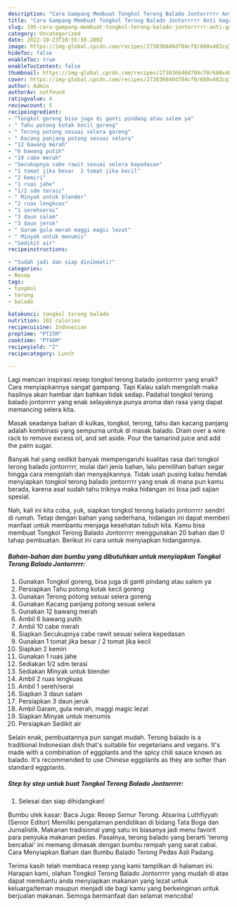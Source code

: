 ```yaml
---
description: "Cara Gampang Membuat Tongkol Terong Balado Jontorrrrr Anti Gagal"
title: "Cara Gampang Membuat Tongkol Terong Balado Jontorrrrr Anti Gagal"
slug: 195-cara-gampang-membuat-tongkol-terong-balado-jontorrrrr-anti-gagal
category: Uncategorized
date: 2022-10-23T10:55:58.280Z
image: https://img-global.cpcdn.com/recipes/273036640d704cf0/680x482cq70/tongkol-terong-balado-jontorrrrr-foto-resep-utama.jpg
hideToc: false
enableToc: true
enableTocContent: false
thumbnail: https://img-global.cpcdn.com/recipes/273036640d704cf0/680x482cq70/tongkol-terong-balado-jontorrrrr-foto-resep-utama.jpg
cover: https://img-global.cpcdn.com/recipes/273036640d704cf0/680x482cq70/tongkol-terong-balado-jontorrrrr-foto-resep-utama.jpg
author: Admin
authorAv: notfound
ratingvalue: 4
reviewcount: 5
recipeingredient:
- "Tongkol goreng bisa juga di ganti pindang atau salem ya"
- " Tahu potong kotak kecil goreng"
- " Terong potong sesuai selera goreng"
- " Kacang panjang potong sesuai selera"
- "12 bawang merah"
- "6 bawang putih"
- "10 cabe merah"
- "Secukupnya cabe rawit sesuai selera kepedasan"
- "1 tomat jika besar  2 tomat jika kecil"
- "2 kemiri"
- "1 ruas jahe"
- "1/2 sdm terasi"
- " Minyak untuk blender"
- "2 ruas lengkuas"
- "1 serehserai"
- "3 daun salam"
- "3 daun jeruk"
- " Garam gula merah maggi magic lezat"
- " Minyak untuk menumis"
- "Sedikit air"
recipeinstructions:

- "Sudah jadi dan siap dinikmati!"
categories:
- Resep
tags:
- tongkol
- terong
- balado

katakunci: tongkol terong balado 
nutrition: 102 calories
recipecuisine: Indonesian
preptime: "PT25M"
cooktime: "PT46M"
recipeyield: "2"
recipecategory: Lunch

---
```



Lagi mencari inspirasi resep tongkol terong balado jontorrrrr yang enak? Cara menyiapkannya sangat gampang. Tapi Kalau salah mengolah maka hasilnya akan hambar dan bahkan tidak sedap. Padahal tongkol terong balado jontorrrrr yang enak selayaknya punya aroma dan rasa yang dapat memancing selera kita.


Masak seadanya bahan di kulkas, tongkol, terong, tahu dan kacang panjang adalah kombinasi yang sempurna untuk di masak balado. Drain over a wire rack to remove excess oil, and set aside. Pour the tamarind juice and add the palm sugar.

Banyak hal yang sedikit banyak mempengaruhi kualitas rasa dari tongkol terong balado jontorrrrr, mulai dari jenis bahan, lalu pemilihan bahan segar hingga cara mengolah dan menyajikannya. Tidak usah pusing kalau hendak menyiapkan tongkol terong balado jontorrrrr yang enak di mana pun kamu berada, karena asal sudah tahu triknya maka hidangan ini bisa jadi sajian spesial.


Nah, kali ini kita coba, yuk, siapkan tongkol terong balado jontorrrrr sendiri di rumah. Tetap dengan bahan yang sederhana, hidangan ini dapat memberi manfaat untuk membantu menjaga kesehatan tubuh kita. Kamu bisa membuat Tongkol Terong Balado Jontorrrrr menggunakan 20 bahan dan 0 tahap pembuatan. Berikut ini cara untuk menyiapkan hidangannya.

<!--inarticleads1-->

##### Bahan-bahan dan bumbu yang dibutuhkan untuk menyiapkan Tongkol Terong Balado Jontorrrrr:

1. Gunakan Tongkol goreng, bisa juga di ganti pindang atau salem ya
1. Persiapkan  Tahu potong kotak kecil goreng
1. Gunakan  Terong potong sesuai selera goreng
1. Gunakan  Kacang panjang potong sesuai selera
1. Gunakan 12 bawang merah
1. Ambil 6 bawang putih
1. Ambil 10 cabe merah
1. Siapkan Secukupnya cabe rawit sesuai selera kepedasan
1. Gunakan 1 tomat jika besar / 2 tomat jika kecil
1. Siapkan 2 kemiri
1. Gunakan 1 ruas jahe
1. Sediakan 1/2 sdm terasi
1. Sediakan  Minyak untuk blender
1. Ambil 2 ruas lengkuas
1. Ambil 1 sereh/serai
1. Siapkan 3 daun salam
1. Persiapkan 3 daun jeruk
1. Ambil  Garam, gula merah, maggi magic lezat
1. Siapkan  Minyak untuk menumis
1. Persiapkan Sedikit air


Selain enak, pembuatannya pun sangat mudah. Terong balado is a traditional Indonesian dish that&#39;s suitable for vegetarians and vegans. It&#39;s made with a combination of eggplants and the spicy chili sauce known as balado. It&#39;s recommended to use Chinese eggplants as they are softer than standard eggplants. 

<!--inarticleads2-->

##### Step by step untuk buat Tongkol Terong Balado Jontorrrrr:


1. Selesai dan siap dihidangkan!

Bumbu ulek kasar: Baca Juga: Resep Semur Terong. Atsarina Luthfiyyah (Senior Editor) Memiliki pengalaman pendidikan di bidang Tata Boga dan Jurnalistik. Makanan tradisional yang satu ini biasanya jadi menu favorit para penyuka makanan pedas. Pasalnya, terong balado yang berarti &#39;terong bercabai&#39; ini memang dimasak dengan bumbu rempah yang sarat cabai. Cara Menyiapkan Bahan dan Bumbu Balado Terong Pedas Asli Padang. 

Terima kasih telah membaca resep yang kami tampilkan di halaman ini. Harapan kami, olahan Tongkol Terong Balado Jontorrrrr yang mudah di atas dapat membantu anda menyiapkan makanan yang lezat untuk keluarga/teman maupun menjadi ide bagi kamu yang berkeinginan untuk berjualan makanan. Semoga bermanfaat dan selamat mencoba!
